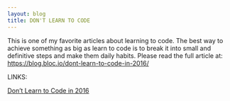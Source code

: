 ```yaml
---
layout: blog
title: DON'T LEARN TO CODE
---
```


This is one of my favorite articles about learning to code. The best way to achieve 
something as big as learn to code is to break 
it into small and definitive steps and make them daily habits. Please read 
the full article at: https://blog.bloc.io/dont-learn-to-code-in-2016/

LINKS:

<a href="https://blog.bloc.io/dont-learn-to-code-in-2016/" target="_blank">Don’t Learn to Code in 2016</a>
